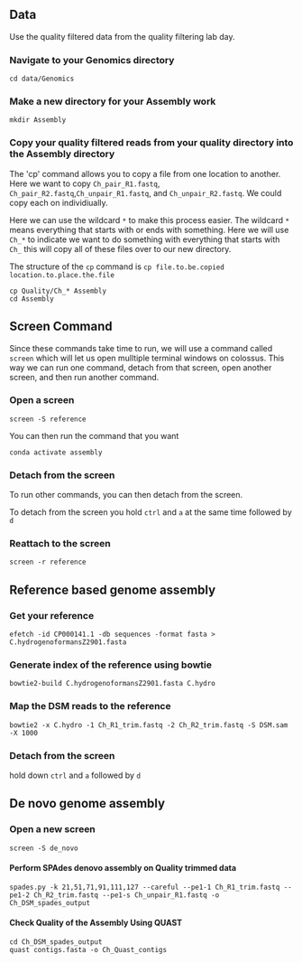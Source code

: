 ## Data
Use the quality filtered data from the quality filtering lab day.
### Navigate to your Genomics directory
```{BASH}
cd data/Genomics
```
### Make a new directory for your Assembly work
```{BASH}
mkdir Assembly
```
### Copy your quality filtered reads from your quality directory into the Assembly directory
The 'cp' command allows you to copy a file from one location to another.
Here we want to copy `Ch_pair_R1.fastq`, `Ch_pair_R2.fastq`,`Ch_unpair_R1.fastq`, and `Ch_unpair_R2.fastq`.  We could copy each on individiually.

Here we can use the wildcard `*` to make this process easier.  The wildcard `*` means everything that starts with or ends with something.  Here we will use `Ch_*` to indicate we want to do something with everything that starts with `Ch_` this will copy all of these files over to our new directory.

The structure of the `cp` command is `cp file.to.be.copied location.to.place.the.file`

```{BASH}
cp Quality/Ch_* Assembly
cd Assembly
```
## Screen Command
Since these commands take time to run, we will use a command called `screen` which will let us open mulltiple terminal windows on colossus.  This way we can run one command, detach from that screen, open another screen, and then run another command.

### Open a screen
```{BASH}
screen -S reference
```
You can then run the command that you want

```{BASH}
conda activate assembly
```
### Detach from the screen
To run other commands, you can then detach from the screen.

To detach from the screen you hold `ctrl` and `a` at the same time followed by `d`  

### Reattach to the screen
```{BASH}
screen -r reference
```

## Reference based genome assembly

### Get your reference
```{BASH}
efetch -id CP000141.1 -db sequences -format fasta > C.hydrogenoformansZ2901.fasta
```

### Generate index of the reference using bowtie
```{BASH}
bowtie2-build C.hydrogenoformansZ2901.fasta C.hydro
```

### Map the DSM reads to the reference
```{BASH}
bowtie2 -x C.hydro -1 Ch_R1_trim.fastq -2 Ch_R2_trim.fastq -S DSM.sam -X 1000
```

### Detach from the screen
hold down `ctrl` and `a` followed by `d`

## De novo genome assembly

### Open a new screen
```{BASH}
screen -S de_novo
```

#### Perform SPAdes denovo assembly on Quality trimmed data
```{BASH}
spades.py -k 21,51,71,91,111,127 --careful --pe1-1 Ch_R1_trim.fastq --pe1-2 Ch_R2_trim.fastq --pe1-s Ch_unpair_R1.fastq -o Ch_DSM_spades_output
```

#### Check Quality of the Assembly Using QUAST
```{BASH}
cd Ch_DSM_spades_output
quast contigs.fasta -o Ch_Quast_contigs
```


